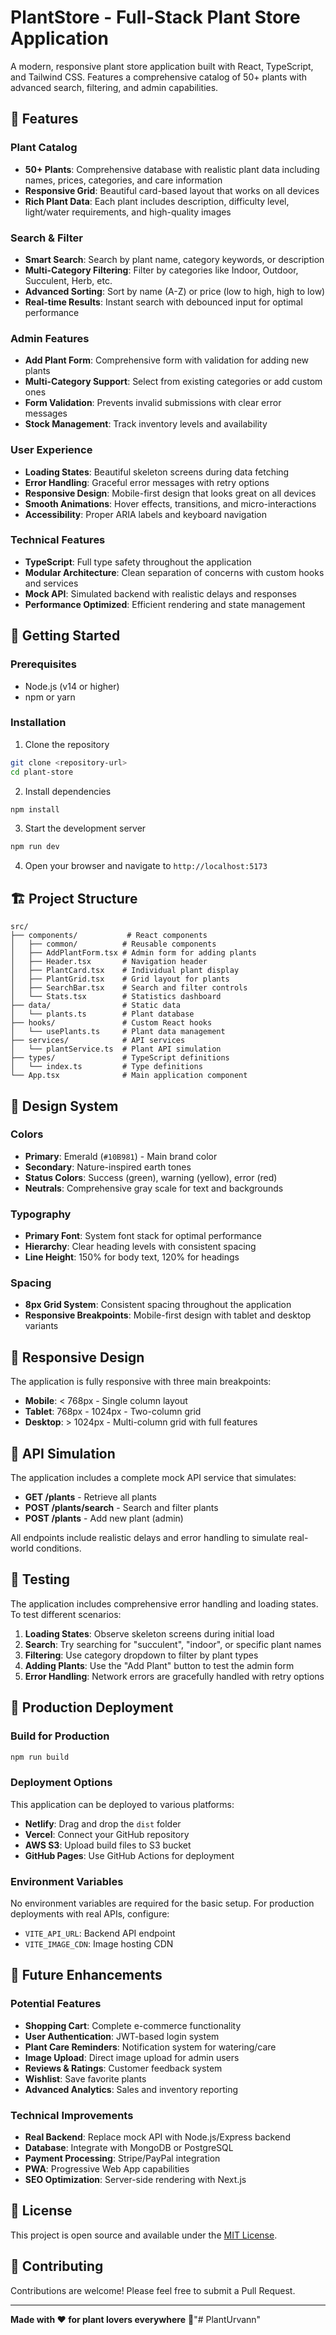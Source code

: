 # PlantStore - Full-Stack Plant Store Application

A modern, responsive plant store application built with React, TypeScript, and Tailwind CSS. Features a comprehensive catalog of 50+ plants with advanced search, filtering, and admin capabilities.

## 🌟 Features

### Plant Catalog
- **50+ Plants**: Comprehensive database with realistic plant data including names, prices, categories, and care information
- **Responsive Grid**: Beautiful card-based layout that works on all devices
- **Rich Plant Data**: Each plant includes description, difficulty level, light/water requirements, and high-quality images

### Search & Filter
- **Smart Search**: Search by plant name, category keywords, or description
- **Multi-Category Filtering**: Filter by categories like Indoor, Outdoor, Succulent, Herb, etc.
- **Advanced Sorting**: Sort by name (A-Z) or price (low to high, high to low)
- **Real-time Results**: Instant search with debounced input for optimal performance

### Admin Features
- **Add Plant Form**: Comprehensive form with validation for adding new plants
- **Multi-Category Support**: Select from existing categories or add custom ones
- **Form Validation**: Prevents invalid submissions with clear error messages
- **Stock Management**: Track inventory levels and availability

### User Experience
- **Loading States**: Beautiful skeleton screens during data fetching
- **Error Handling**: Graceful error messages with retry options
- **Responsive Design**: Mobile-first design that looks great on all devices
- **Smooth Animations**: Hover effects, transitions, and micro-interactions
- **Accessibility**: Proper ARIA labels and keyboard navigation

### Technical Features
- **TypeScript**: Full type safety throughout the application
- **Modular Architecture**: Clean separation of concerns with custom hooks and services
- **Mock API**: Simulated backend with realistic delays and responses
- **Performance Optimized**: Efficient rendering and state management

## 🚀 Getting Started

### Prerequisites
- Node.js (v14 or higher)
- npm or yarn

### Installation
1. Clone the repository
```bash
git clone <repository-url>
cd plant-store
```

2. Install dependencies
```bash
npm install
```

3. Start the development server
```bash
npm run dev
```

4. Open your browser and navigate to `http://localhost:5173`

## 🏗️ Project Structure

```
src/
├── components/           # React components
│   ├── common/          # Reusable components
│   ├── AddPlantForm.tsx # Admin form for adding plants
│   ├── Header.tsx       # Navigation header
│   ├── PlantCard.tsx    # Individual plant display
│   ├── PlantGrid.tsx    # Grid layout for plants
│   ├── SearchBar.tsx    # Search and filter controls
│   └── Stats.tsx        # Statistics dashboard
├── data/                # Static data
│   └── plants.ts        # Plant database
├── hooks/               # Custom React hooks
│   └── usePlants.ts     # Plant data management
├── services/            # API services
│   └── plantService.ts  # Plant API simulation
├── types/               # TypeScript definitions
│   └── index.ts         # Type definitions
└── App.tsx              # Main application component
```

## 🎨 Design System

### Colors
- **Primary**: Emerald (`#10B981`) - Main brand color
- **Secondary**: Nature-inspired earth tones
- **Status Colors**: Success (green), warning (yellow), error (red)
- **Neutrals**: Comprehensive gray scale for text and backgrounds

### Typography
- **Primary Font**: System font stack for optimal performance
- **Hierarchy**: Clear heading levels with consistent spacing
- **Line Height**: 150% for body text, 120% for headings

### Spacing
- **8px Grid System**: Consistent spacing throughout the application
- **Responsive Breakpoints**: Mobile-first design with tablet and desktop variants

## 📱 Responsive Design

The application is fully responsive with three main breakpoints:
- **Mobile**: < 768px - Single column layout
- **Tablet**: 768px - 1024px - Two-column grid
- **Desktop**: > 1024px - Multi-column grid with full features

## 🔧 API Simulation

The application includes a complete mock API service that simulates:
- **GET /plants** - Retrieve all plants
- **POST /plants/search** - Search and filter plants
- **POST /plants** - Add new plant (admin)

All endpoints include realistic delays and error handling to simulate real-world conditions.

## 🧪 Testing

The application includes comprehensive error handling and loading states. To test different scenarios:

1. **Loading States**: Observe skeleton screens during initial load
2. **Search**: Try searching for "succulent", "indoor", or specific plant names
3. **Filtering**: Use category dropdown to filter by plant types
4. **Adding Plants**: Use the "Add Plant" button to test the admin form
5. **Error Handling**: Network errors are gracefully handled with retry options

## 🚀 Production Deployment

### Build for Production
```bash
npm run build
```

### Deployment Options
This application can be deployed to various platforms:
- **Netlify**: Drag and drop the `dist` folder
- **Vercel**: Connect your GitHub repository
- **AWS S3**: Upload build files to S3 bucket
- **GitHub Pages**: Use GitHub Actions for deployment

### Environment Variables
No environment variables are required for the basic setup. For production deployments with real APIs, configure:
- `VITE_API_URL`: Backend API endpoint
- `VITE_IMAGE_CDN`: Image hosting CDN

## 🔮 Future Enhancements

### Potential Features
- **Shopping Cart**: Complete e-commerce functionality
- **User Authentication**: JWT-based login system  
- **Plant Care Reminders**: Notification system for watering/care
- **Image Upload**: Direct image upload for admin users
- **Reviews & Ratings**: Customer feedback system
- **Wishlist**: Save favorite plants
- **Advanced Analytics**: Sales and inventory reporting

### Technical Improvements
- **Real Backend**: Replace mock API with Node.js/Express backend
- **Database**: Integrate with MongoDB or PostgreSQL
- **Payment Processing**: Stripe/PayPal integration
- **PWA**: Progressive Web App capabilities
- **SEO Optimization**: Server-side rendering with Next.js

## 📄 License

This project is open source and available under the [MIT License](LICENSE).

## 🤝 Contributing

Contributions are welcome! Please feel free to submit a Pull Request.

---

**Made with ❤️ for plant lovers everywhere** 🌱"# PlantUrvann" 
